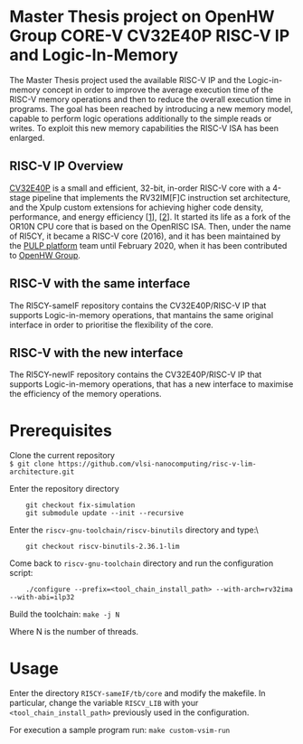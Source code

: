 # Master Thesis project on OpenHW Group CORE-V CV32E40P RISC-V IP and Logic-In-Memory
The Master Thesis project used the available RISC-V IP and the Logic-in-memory concept in order to improve the average execution time of the RISC-V memory operations and then to reduce the overall execution time in programs.
The goal has been reached by introducing a new memory model, capable to perform logic operations additionally to the simple reads or writes. To exploit this new memory capabilities the RISC-V ISA has been enlarged.

## RISC-V IP Overview
[CV32E40P](https://github.com/openhwgroup/cv32e40p) is a small and efficient, 32-bit, in-order RISC-V core with a 4-stage pipeline that implements
the RV32IM\[F\]C instruction set architecture, and the Xpulp custom extensions for achieving
higher code density, performance, and energy efficiency \[[1](https://doi.org/10.1109/TVLSI.2017.2654506)\], \[[2](https://doi.org/10.1109/PATMOS.2017.8106976)\].
It started its life as a fork of the OR10N CPU core that is based on the OpenRISC ISA.
Then, under the name of RI5CY, it became a RISC-V core (2016), and it has been maintained
by the [PULP platform](https://www.pulp-platform.org/) team until February 2020,
when it has been contributed to [OpenHW Group](https://www.openhwgroup.org/).

## RISC-V with the same interface
The RI5CY-sameIF repository contains the CV32E40P/RISC-V IP that supports Logic-in-memory operations, that mantains the same original interface in order to prioritise the flexibility of the core.

## RISC-V with the new interface
The RI5CY-newIF repository contains the CV32E40P/RISC-V IP that supports Logic-in-memory operations, that has a new interface to maximise the efficiency of the memory operations.


# Prerequisites
Clone the current repository\
    `$ git clone https://github.com/vlsi-nanocomputing/risc-v-lim-architecture.git`


Enter the repository directory
```
    git checkout fix-simulation
    git submodule update --init --recursive
```

Enter the `riscv-gnu-toolchain/riscv-binutils` directory and type:\
```
    git checkout riscv-binutils-2.36.1-lim
```

Come back to `riscv-gnu-toolchain` directory and run the configuration script:
```
    ./configure --prefix=<tool_chain_install_path> --with-arch=rv32ima --with-abi=ilp32
```
Build the toolchain:
`make -j N`

Where N is the number of threads.

# Usage
Enter the directory `RI5CY-sameIF/tb/core` and modify the makefile. In particular, change the variable `RISCV_LIB` with your `<tool_chain_install_path>` previously used in the configuration.

For execution a sample program run:
`make custom-vsim-run`





